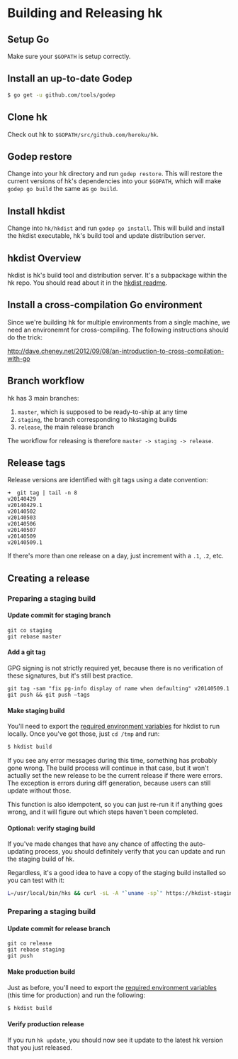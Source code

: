 # Building and Releasing hk

## Setup Go

Make sure your `$GOPATH` is setup correctly.

## Install an up-to-date Godep

```bash
$ go get -u github.com/tools/godep
```

## Clone hk

Check out hk to `$GOPATH/src/github.com/heroku/hk`.

## Godep restore

Change into your hk directory and run `godep restore`. This will restore the
current versions of hk's dependencies into your `$GOPATH`, which will make
`godep go build` the same as `go build`.

## Install hkdist

Change into `hk/hkdist` and run `godep go install`. This will build and install
the hkdist executable, hk's build tool and update distribution server.

## hkdist Overview

hkdist is hk's build tool and distribution server. It's a subpackage within the
hk repo. You should read about it in the [hkdist readme](./../hkdist/Readme.md).

## Install a cross-compilation Go environment

Since we're building hk for multiple environments from a single machine, we
need an environemnt for cross-compiling. The following instructions should do
the trick:

http://dave.cheney.net/2012/09/08/an-introduction-to-cross-compilation-with-go

## Branch workflow

hk has 3 main branches:

1. `master`, which is supposed to be ready-to-ship at any time
2. `staging`, the branch corresponding to hkstaging builds
3. `release`, the main release branch

The workflow for releasing is therefore `master -> staging -> release`.

## Release tags

Release versions are identified with git tags using a date convention:

```
➜  git tag | tail -n 8
v20140429
v20140429.1
v20140502
v20140503
v20140506
v20140507
v20140509
v20140509.1
```

If there's more than one release on a day, just increment with a `.1`, `.2`,
etc.

## Creating a release

### Preparing a staging build

#### Update commit for staging branch

```
git co staging
git rebase master
```

#### Add a git tag

GPG signing is not strictly required yet, because there is no verification of
these signatures, but it's still best practice.

```
git tag -sam "fix pg-info display of name when defaulting" v20140509.1
git push && git push —tags
```

#### Make staging build

You'll need to export the [required environment variables](./staging.md) for hkdist to run
locally. Once you've got those, just `cd /tmp` and run:

```bash
$ hkdist build
```

If you see any error messages during this time, something has probably gone
wrong. The build process will continue in that case, but it won't actually set
the new release to be the current release if there were errors. The exception is
errors during diff generation, because users can still update without those.

This function is also idempotent, so you can just re-run it if anything goes
wrong, and it will figure out which steps haven't been completed.

#### Optional: verify staging build

If you've made changes that have any chance of affecting the auto-updating
process, you should definitely verify that you can update and run the staging
build of hk.

Regardless, it's a good idea to have a copy of the staging build installed so
you can test with it:

```bash
L=/usr/local/bin/hks && curl -sL -A "`uname -sp`" https://hkdist-staging.herokuapp.com/hkstaging.gz | zcat >$L && chmod +x $L
```

### Preparing a staging build

#### Update commit for release branch

```
git co release
git rebase staging
git push
```

#### Make production build

Just as before, you'll need to export the [required environment variables](./production.md) (this
time for production) and run the following:

```bash
$ hkdist build
```

#### Verify production release

If you run `hk update`, you should now see it update to the latest hk version
that you just released.
